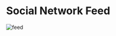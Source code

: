 # Social Network Feed

![feed](https://user-images.githubusercontent.com/44401595/192387043-726a1027-28cf-48dc-ad14-adcec1f7f6bc.png)
